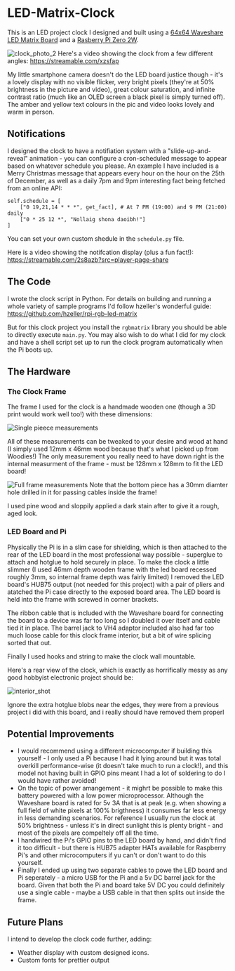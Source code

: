 # LED-Matrix-Clock
This is an LED project clock I designed and built using a [64x64 Waveshare LED Matrix Board](https://www.waveshare.com/wiki/RGB-Matrix-P2-64x64) and a [Rasberry Pi Zero 2W](https://www.raspberrypi.com/products/raspberry-pi-zero-2-w/).

![clock_photo_2](https://github.com/user-attachments/assets/1fda8e05-2f49-4832-a840-9ac678925f6e)
Here's a video showing the clock from a few different angles: https://streamable.com/xzsfap

My little smartphone camera doesn't do the LED board justice though - it's a lovely display with no visible flicker, very bright pixels (they're at 50% brightness in the picture and video), great colour saturation, and infinite contrast ratio (much like an OLED screen a black pixel is simply turned off).
The amber and yellow text colours in the pic and video looks lovely and warm in person.

## Notifications

I designed the clock to have a notifiation system with a "slide-up-and-reveal" animation - you can configure a cron-scheduled message to appear based on whatever schedule you please. An example I have included is a Merry Christmas message that appears every hour on the hour on the 25th of December, as well as a daily 7pm and 9pm interesting fact being fetched from an online API:

```
self.schedule = [
    ["0 19,21,14 * * *", get_fact], # At 7 PM (19:00) and 9 PM (21:00) daily
    ["0 * 25 12 *", "Nollaig shona daoibh!"]
]
```

You can set your own custom shedule in the `schedule.py` file.

Here is a video showing the notifcation display (plus a fun fact!):
https://streamable.com/2s8azb?src=player-page-share

## The Code

I wrote the clock script in Python. For details on building and running a whole variety of sample programs I'd follow hzeller's wonderful guide: 
https://github.com/hzeller/rpi-rgb-led-matrix

But for this clock project you install the `rgbmatrix` library you should be able to directly execute `main.py`.
You may also wish to do what I did for my clock and have a shell script set up to run the clock program automatically when the Pi boots up.

## The Hardware

### The Clock Frame

The frame I used for the clock is a handmade wooden one (though a 3D print would work well too!) with these dimensions:

![Single pieece measurements](https://github.com/user-attachments/assets/7c90024d-37b1-48ec-9fd2-56598d344bb5)

All of these measurements can be tweaked to your desire and wood at hand (I simply used 12mm x 46mm wood because that's what I picked up from Woodies!)
The only measurement you really need to have down right is the internal measurment of the frame - must be 128mm x 128mm to fit the LED board!

![Full frame measurements](https://github.com/user-attachments/assets/1a2238c4-b12b-450b-a9a1-b11a8034c7db)
Note that the bottom piece has a 30mm diamter hole drilled in it for passing cables inside the frame!

I used pine wood and sloppily applied a dark stain after to give it a rough, aged look.

### LED Board and Pi

Physically the Pi is in a slim case for shielding, which is then attached to the rear of the LED board in the most professional way possible - superglue to attach and hotglue to hold securely in place. To make the clock a little slimmer (I used 46mm depth wooden frame with the led board recessed roughly 3mm, so internal frame depth was fairly limited) I removed the LED board's HUB75 output (not needed for this project) with a pair of pliers and atatched the Pi case directly to the exposed board area. The LED board is held into the frame with screwed in corner brackets.

The ribbon cable that is included with the Waveshare board for connecting the board to a device was far too long so I doubled it over itself and cable tied it in place.
The barrel jack to VH4 adaptor included also had far too much loose cable for this clock frame interior, but a bit of wire splicing sorted that out.

Finally I used hooks and string to make the clock wall mountable.

Here's a rear view of the clock, which is exactly as horrifically messy as any good hobbyist electronic project should be:

![interior_shot](https://github.com/user-attachments/assets/7ae81486-1323-4d8f-8c46-6d386603446a)

Ignore the extra hotglue blobs near the edges, they were from a previous project i did with this board, and i really should have removed them properl

## Potential Improvements

* I would recommend using a different microcomputer if building this yourself - I only used a Pi because I had it lying around but it was total overkill performance-wise (it doesn't take much to run a clock!), and this model not having built in GPIO pins meant I had a lot of soldering to do I would have rather avoided!
* On the topic of power amangement - it mighrt be possible to make this battery powered with a low power microprocessor. Although the Waveshare board is rated for 5v 3A that is at peak (e.g. when showing a full field of white pixels at 100% brigthness) it consumes far less energy in less demanding scenarios. For reference I usually run the clock at 50% brightness - unless it's in direct sunlight this is plenty bright - and most of the pixels are compeltely off all the time.
* I handwired the Pi's GPIO pins to the LED board by hand, and didn't find it too difficult - but there is HUB75 adapter HATs available for Raspberry Pi's and other microcomputers if yu can't or don't want to do this yourself.
* Finally I ended up using two separate cables to powe the LED board and Pi seperately - a micro USB for the Pi and a 5v DC barrel jack for the board. Given that both the Pi and board take 5V DC you could definitely use a single cable - maybe a USB cable in that then splits out inside the frame.

## Future Plans

I intend to develop the clock code further, adding:
* Weather display with custom designed icons.
* Custom fonts for prettier output
